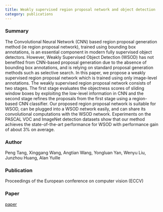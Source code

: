 ```yaml
---
title: Weakly supervised region proposal network and object detection
category: publications
---
```


### Summary
The Convolutional Neural Network (CNN) based region proposal generation method (ie region proposal network), trained using bounding box annotations, is an essential component in modern fully supervised object detectors. However, Weakly Supervised Object Detection (WSOD) has not benefited from CNN-based proposal generation due to the absence of bounding box annotations, and is relying on standard proposal generation methods such as selective search. In this paper, we propose a weakly supervised region proposal network which is trained using only image-level annotations. The weakly supervised region proposal network consists of two stages. The first stage evaluates the objectness scores of sliding window boxes by exploiting the low-level information in CNN and the second stage refines the proposals from the first stage using a region-based CNN classifier. Our proposed region proposal network is suitable for WSOD, can be plugged into a WSOD network easily, and can share its convolutional computations with the WSOD network. Experiments on the PASCAL VOC and ImageNet detection datasets show that our method achieves the state-of-the-art performance for WSOD with performance gain of about 3% on average.

### Author
Peng Tang, Xinggang Wang, Angtian Wang, Yongluan Yan, Wenyu Liu, Junzhou Huang, Alan Yuille

### Publication
Proceedings of the European conference on computer vision (ECCV)

### Paper
[paper](https://openaccess.thecvf.com/content_ECCV_2018/papers/Peng_Tang_Weakly_Supervised_Region_ECCV_2018_paper.pdf)
